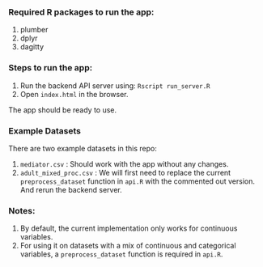 ### Required R packages to run the app:
1. plumber
2. dplyr
3. dagitty

### Steps to run the app:

1. Run the backend API server using: `Rscript run_server.R`
2. Open `index.html` in the browser.

The app should be ready to use.

### Example Datasets
There are two example datasets in this repo:
1. `mediator.csv` : Should work with the app without any changes.
2. `adult_mixed_proc.csv` : We will first need to replace the current `preprocess_dataset` function in `api.R` with the commented out version. And rerun the backend server.

### Notes:

1. By default, the current implementation only works for continuous variables.
2. For using it on datasets with a mix of continuous and categorical variables, a `preprocess_dataset` function is required in `api.R`.
